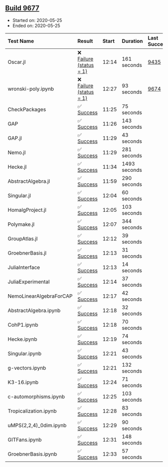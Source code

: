 ## [Build 9677](https://oscarci.mathematik.uni-kl.de/job/oscar/9677/)

* Started on: 2020-05-25
* Ended on: 2020-05-25

| Test Name    | Result | Start | Duration | Last Success | First Failure |
|:-------------|:-------|:------|:---------|:-------------|:--------------|
| Oscar.jl | ❌ [Failure (status = 1)](https://oscarci.mathematik.uni-kl.de/job/oscar/9677/artifact/logs/build-9677/Oscar.jl.log) | 12:14 | 161 seconds | [9435](https://oscarci.mathematik.uni-kl.de/job/oscar/9435/) | [9436](https://oscarci.mathematik.uni-kl.de/job/oscar/9436/) |
| wronski-poly.ipynb | ❌ [Failure (status = 1)](https://oscarci.mathematik.uni-kl.de/job/oscar/9677/artifact/logs/build-9677/wronski-poly.ipynb.log) | 12:27 | 93 seconds | [9674](https://oscarci.mathematik.uni-kl.de/job/oscar/9674/) | [9675](https://oscarci.mathematik.uni-kl.de/job/oscar/9675/) |
| CheckPackages | ✅ [Success](https://oscarci.mathematik.uni-kl.de/job/oscar/9677/artifact/logs/build-9677/CheckPackages.log) | 11:25 | 75 seconds |  |  |
| GAP | ✅ [Success](https://oscarci.mathematik.uni-kl.de/job/oscar/9677/artifact/logs/build-9677/GAP.log) | 11:26 | 143 seconds |  |  |
| GAP.jl | ✅ [Success](https://oscarci.mathematik.uni-kl.de/job/oscar/9677/artifact/logs/build-9677/GAP.jl.log) | 11:29 | 43 seconds |  |  |
| Nemo.jl | ✅ [Success](https://oscarci.mathematik.uni-kl.de/job/oscar/9677/artifact/logs/build-9677/Nemo.jl.log) | 11:29 | 281 seconds |  |  |
| Hecke.jl | ✅ [Success](https://oscarci.mathematik.uni-kl.de/job/oscar/9677/artifact/logs/build-9677/Hecke.jl.log) | 11:34 | 1493 seconds |  |  |
| AbstractAlgebra.jl | ✅ [Success](https://oscarci.mathematik.uni-kl.de/job/oscar/9677/artifact/logs/build-9677/AbstractAlgebra.jl.log) | 11:59 | 290 seconds |  |  |
| Singular.jl | ✅ [Success](https://oscarci.mathematik.uni-kl.de/job/oscar/9677/artifact/logs/build-9677/Singular.jl.log) | 12:04 | 60 seconds |  |  |
| HomalgProject.jl | ✅ [Success](https://oscarci.mathematik.uni-kl.de/job/oscar/9677/artifact/logs/build-9677/HomalgProject.jl.log) | 12:05 | 103 seconds |  |  |
| Polymake.jl | ✅ [Success](https://oscarci.mathematik.uni-kl.de/job/oscar/9677/artifact/logs/build-9677/Polymake.jl.log) | 12:07 | 344 seconds |  |  |
| GroupAtlas.jl | ✅ [Success](https://oscarci.mathematik.uni-kl.de/job/oscar/9677/artifact/logs/build-9677/GroupAtlas.jl.log) | 12:12 | 39 seconds |  |  |
| GroebnerBasis.jl | ✅ [Success](https://oscarci.mathematik.uni-kl.de/job/oscar/9677/artifact/logs/build-9677/GroebnerBasis.jl.log) | 12:13 | 31 seconds |  |  |
| JuliaInterface | ✅ [Success](https://oscarci.mathematik.uni-kl.de/job/oscar/9677/artifact/logs/build-9677/JuliaInterface.log) | 12:13 | 14 seconds |  |  |
| JuliaExperimental | ✅ [Success](https://oscarci.mathematik.uni-kl.de/job/oscar/9677/artifact/logs/build-9677/JuliaExperimental.log) | 12:14 | 37 seconds |  |  |
| NemoLinearAlgebraForCAP | ✅ [Success](https://oscarci.mathematik.uni-kl.de/job/oscar/9677/artifact/logs/build-9677/NemoLinearAlgebraForCAP.log) | 12:17 | 42 seconds |  |  |
| AbstractAlgebra.ipynb | ✅ [Success](https://oscarci.mathematik.uni-kl.de/job/oscar/9677/artifact/logs/build-9677/AbstractAlgebra.ipynb.log) | 12:18 | 32 seconds |  |  |
| CohP1.ipynb | ✅ [Success](https://oscarci.mathematik.uni-kl.de/job/oscar/9677/artifact/logs/build-9677/CohP1.ipynb.log) | 12:18 | 70 seconds |  |  |
| Hecke.ipynb | ✅ [Success](https://oscarci.mathematik.uni-kl.de/job/oscar/9677/artifact/logs/build-9677/Hecke.ipynb.log) | 12:19 | 74 seconds |  |  |
| Singular.ipynb | ✅ [Success](https://oscarci.mathematik.uni-kl.de/job/oscar/9677/artifact/logs/build-9677/Singular.ipynb.log) | 12:21 | 43 seconds |  |  |
| g-vectors.ipynb | ✅ [Success](https://oscarci.mathematik.uni-kl.de/job/oscar/9677/artifact/logs/build-9677/g-vectors.ipynb.log) | 12:21 | 132 seconds |  |  |
| K3-16.ipynb | ✅ [Success](https://oscarci.mathematik.uni-kl.de/job/oscar/9677/artifact/logs/build-9677/K3-16.ipynb.log) | 12:24 | 71 seconds |  |  |
| c-automorphisms.ipynb | ✅ [Success](https://oscarci.mathematik.uni-kl.de/job/oscar/9677/artifact/logs/build-9677/c-automorphisms.ipynb.log) | 12:25 | 103 seconds |  |  |
| Tropicalization.ipynb | ✅ [Success](https://oscarci.mathematik.uni-kl.de/job/oscar/9677/artifact/logs/build-9677/Tropicalization.ipynb.log) | 12:28 | 83 seconds |  |  |
| uMPS(2,2,4)_0dim.ipynb | ✅ [Success](https://oscarci.mathematik.uni-kl.de/job/oscar/9677/artifact/logs/build-9677/uMPS-2-2-4-_0dim.ipynb.log) | 12:29 | 90 seconds |  |  |
| GITFans.ipynb | ✅ [Success](https://oscarci.mathematik.uni-kl.de/job/oscar/9677/artifact/logs/build-9677/GITFans.ipynb.log) | 12:31 | 148 seconds |  |  |
| GroebnerBasis.ipynb | ✅ [Success](https://oscarci.mathematik.uni-kl.de/job/oscar/9677/artifact/logs/build-9677/GroebnerBasis.ipynb.log) | 12:33 | 57 seconds |  |  |

